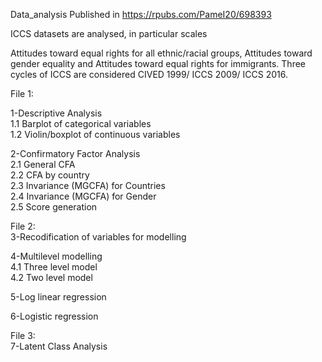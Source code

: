Data_analysis  Published in https://rpubs.com/PameI20/698393  

ICCS datasets are analysed, in particular scales

Attitudes toward equal rights for all ethnic/racial groups,
Attitudes toward gender equality and
Attitudes toward equal rights for immigrants.
Three cycles of ICCS are considered CIVED 1999/ ICCS 2009/ ICCS 2016.

File 1:

1-Descriptive Analysis  
1.1 Barplot of categorical variables  
1.2 Violin/boxplot of continuous variables  

2-Confirmatory Factor Analysis  
2.1 General CFA  
2.2 CFA by country  
2.3 Invariance (MGCFA) for Countries  
2.4 Invariance (MGCFA) for Gender  
2.5 Score generation  

File 2:  
3-Recodification of variables for modelling  

4-Multilevel modelling  
4.1 Three level model  
4.2 Two level model  

5-Log linear regression  

6-Logistic regression  


File 3:  
7-Latent Class Analysis  




